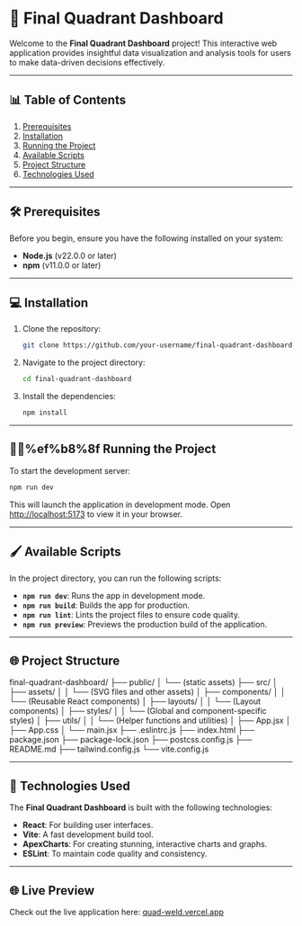 # 🚀 Final Quadrant Dashboard

Welcome to the **Final Quadrant Dashboard** project! This interactive web application provides insightful data visualization and analysis tools for users to make data-driven decisions effectively.

---

## 📊 Table of Contents

1. [Prerequisites](#🛠-prerequisites)
2. [Installation](#💻-installation)
3. [Running the Project](#🏃‍♂%ef%b8%8f-running-the-project)
4. [Available Scripts](#🖌-available-scripts)
5. [Project Structure](#🌐-project-structure)
6. [Technologies Used](#🔄-technologies-used)

---

## 🛠 Prerequisites

Before you begin, ensure you have the following installed on your system:

- **Node.js** (v22.0.0 or later)
- **npm** (v11.0.0 or later)

---

## 💻 Installation

1. Clone the repository:
   ```bash
   git clone https://github.com/your-username/final-quadrant-dashboard.git
   ```

2. Navigate to the project directory:
   ```bash
   cd final-quadrant-dashboard
   ```

3. Install the dependencies:
   ```bash
   npm install
   ```

---

## 🏃‍♂%ef%b8%8f Running the Project

To start the development server:

```bash
npm run dev
```

This will launch the application in development mode. Open [http://localhost:5173](http://localhost:5173) to view it in your browser.

---

## 🖌 Available Scripts

In the project directory, you can run the following scripts:

- **`npm run dev`**: Runs the app in development mode.
- **`npm run build`**: Builds the app for production.
- **`npm run lint`**: Lints the project files to ensure code quality.
- **`npm run preview`**: Previews the production build of the application.

---

## 🌐 Project Structure

final-quadrant-dashboard/
├── public/
│   └── (static assets)
├── src/
│   ├── assets/
│   │   └── (SVG files and other assets)
│   ├── components/
│   │   └── (Reusable React components)
│   ├── layouts/
│   │   └── (Layout components)
│   ├── styles/
│   │   └── (Global and component-specific styles)
│   ├── utils/
│   │   └── (Helper functions and utilities)
│   ├── App.jsx
│   ├── App.css
│   └── main.jsx
├── .eslintrc.js
├── index.html
├── package.json
├── package-lock.json
├── postcss.config.js
├── README.md
├── tailwind.config.js
└── vite.config.js

---

## 🔄 Technologies Used

The **Final Quadrant Dashboard** is built with the following technologies:

- **React**: For building user interfaces.
- **Vite**: A fast development build tool.
- **ApexCharts**: For creating stunning, interactive charts and graphs.
- **ESLint**: To maintain code quality and consistency.

---

## 🌐 Live Preview

Check out the live application here: [quad-weld.vercel.app](https://quad-weld.vercel.app)

